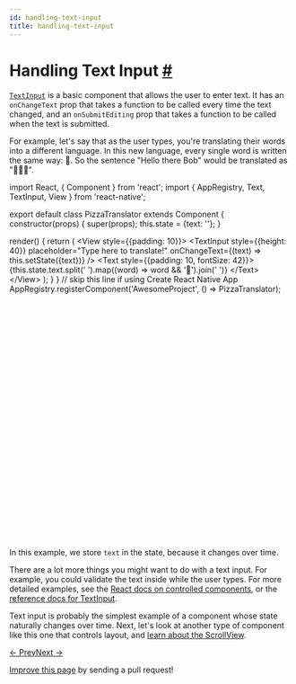 ```yaml
---
id: handling-text-input
title: handling-text-input
---
```

<a id="content"></a><h1><a class="anchor" name="handling-text-input"></a>Handling Text Input <a class="hash-link" href="docs/handling-text-input.html#handling-text-input">#</a></h1><div><p><a href="docs/textinput.html#content" target="_blank"><code>TextInput</code></a> is a basic component that allows the user to enter text. It has an <code>onChangeText</code> prop that takes
a function to be called every time the text changed, and an <code>onSubmitEditing</code> prop that takes a function to be called when the text is submitted.</p><p>For example, let's say that as the user types, you're translating their words  into a different language. In this new language, every single word is written the same way: 🍕. So the sentence "Hello there Bob" would be translated
as "🍕🍕🍕".</p><div class="web-player"><div class="prism language-javascript"><span class="token keyword">import</span> React<span class="token punctuation">,</span> <span class="token punctuation">{</span> Component <span class="token punctuation">}</span> <span class="token keyword">from</span> <span class="token string">'react'</span><span class="token punctuation">;</span>
<span class="token keyword">import</span> <span class="token punctuation">{</span> AppRegistry<span class="token punctuation">,</span> Text<span class="token punctuation">,</span> TextInput<span class="token punctuation">,</span> View <span class="token punctuation">}</span> <span class="token keyword">from</span> <span class="token string">'react-native'</span><span class="token punctuation">;</span>

<span class="token keyword">export</span> <span class="token keyword">default</span> <span class="token keyword">class</span> <span class="token class-name">PizzaTranslator</span> <span class="token keyword">extends</span> <span class="token class-name">Component</span> <span class="token punctuation">{</span>
  <span class="token function">constructor</span><span class="token punctuation">(</span>props<span class="token punctuation">)</span> <span class="token punctuation">{</span>
    <span class="token keyword">super</span><span class="token punctuation">(</span>props<span class="token punctuation">)</span><span class="token punctuation">;</span>
    <span class="token keyword">this</span><span class="token punctuation">.</span>state <span class="token operator">=</span> <span class="token punctuation">{</span>text<span class="token punctuation">:</span> <span class="token string">''</span><span class="token punctuation">}</span><span class="token punctuation">;</span>
  <span class="token punctuation">}</span>

  <span class="token function">render</span><span class="token punctuation">(</span><span class="token punctuation">)</span> <span class="token punctuation">{</span>
    <span class="token keyword">return</span> <span class="token punctuation">(</span>
      <span class="token operator">&lt;</span>View style<span class="token operator">=</span><span class="token punctuation">{</span><span class="token punctuation">{</span>padding<span class="token punctuation">:</span> <span class="token number">10</span><span class="token punctuation">}</span><span class="token punctuation">}</span><span class="token operator">&gt;</span>
        <span class="token operator">&lt;</span>TextInput
          style<span class="token operator">=</span><span class="token punctuation">{</span><span class="token punctuation">{</span>height<span class="token punctuation">:</span> <span class="token number">40</span><span class="token punctuation">}</span><span class="token punctuation">}</span>
          placeholder<span class="token operator">=</span><span class="token string">"Type here to translate!"</span>
          onChangeText<span class="token operator">=</span><span class="token punctuation">{</span><span class="token punctuation">(</span>text<span class="token punctuation">)</span> <span class="token operator">=&gt;</span> <span class="token keyword">this</span><span class="token punctuation">.</span><span class="token function">setState</span><span class="token punctuation">(</span><span class="token punctuation">{</span>text<span class="token punctuation">}</span><span class="token punctuation">)</span><span class="token punctuation">}</span>
        <span class="token operator">/</span><span class="token operator">&gt;</span>
        <span class="token operator">&lt;</span>Text style<span class="token operator">=</span><span class="token punctuation">{</span><span class="token punctuation">{</span>padding<span class="token punctuation">:</span> <span class="token number">10</span><span class="token punctuation">,</span> fontSize<span class="token punctuation">:</span> <span class="token number">42</span><span class="token punctuation">}</span><span class="token punctuation">}</span><span class="token operator">&gt;</span>
          <span class="token punctuation">{</span><span class="token keyword">this</span><span class="token punctuation">.</span>state<span class="token punctuation">.</span>text<span class="token punctuation">.</span><span class="token function">split</span><span class="token punctuation">(</span><span class="token string">' '</span><span class="token punctuation">)</span><span class="token punctuation">.</span><span class="token function">map</span><span class="token punctuation">(</span><span class="token punctuation">(</span>word<span class="token punctuation">)</span> <span class="token operator">=&gt;</span> word <span class="token operator">&amp;&amp;</span> <span class="token string">'🍕'</span><span class="token punctuation">)</span><span class="token punctuation">.</span><span class="token function">join</span><span class="token punctuation">(</span><span class="token string">' '</span><span class="token punctuation">)</span><span class="token punctuation">}</span>
        <span class="token operator">&lt;</span><span class="token operator">/</span>Text<span class="token operator">&gt;</span>
      <span class="token operator">&lt;</span><span class="token operator">/</span>View<span class="token operator">&gt;</span>
    <span class="token punctuation">)</span><span class="token punctuation">;</span>
  <span class="token punctuation">}</span>
<span class="token punctuation">}</span>
<span class="token comment" spellcheck="true">
// skip this line if using Create React Native App
</span>AppRegistry<span class="token punctuation">.</span><span class="token function">registerComponent</span><span class="token punctuation">(</span><span class="token string">'AwesomeProject'</span><span class="token punctuation">,</span> <span class="token punctuation">(</span><span class="token punctuation">)</span> <span class="token operator">=&gt;</span> PizzaTranslator<span class="token punctuation">)</span><span class="token punctuation">;</span></div><iframe style="margin-top:4px;" width="880" height="420" data-src="//cdn.rawgit.com/dabbott/react-native-web-player/gh-v1.2.6/index.html#code=import%20React%2C%20%7B%20Component%20%7D%20from%20'react'%3B%0Aimport%20%7B%20AppRegistry%2C%20Text%2C%20TextInput%2C%20View%20%7D%20from%20'react-native'%3B%0A%0Aexport%20default%20class%20PizzaTranslator%20extends%20Component%20%7B%0A%20%20constructor(props)%20%7B%0A%20%20%20%20super(props)%3B%0A%20%20%20%20this.state%20%3D%20%7Btext%3A%20''%7D%3B%0A%20%20%7D%0A%0A%20%20render()%20%7B%0A%20%20%20%20return%20(%0A%20%20%20%20%20%20%3CView%20style%3D%7B%7Bpadding%3A%2010%7D%7D%3E%0A%20%20%20%20%20%20%20%20%3CTextInput%0A%20%20%20%20%20%20%20%20%20%20style%3D%7B%7Bheight%3A%2040%7D%7D%0A%20%20%20%20%20%20%20%20%20%20placeholder%3D%22Type%20here%20to%20translate!%22%0A%20%20%20%20%20%20%20%20%20%20onChangeText%3D%7B(text)%20%3D%3E%20this.setState(%7Btext%7D)%7D%0A%20%20%20%20%20%20%20%20%2F%3E%0A%20%20%20%20%20%20%20%20%3CText%20style%3D%7B%7Bpadding%3A%2010%2C%20fontSize%3A%2042%7D%7D%3E%0A%20%20%20%20%20%20%20%20%20%20%7Bthis.state.text.split('%20').map((word)%20%3D%3E%20word%20%26%26%20'%F0%9F%8D%95').join('%20')%7D%0A%20%20%20%20%20%20%20%20%3C%2FText%3E%0A%20%20%20%20%20%20%3C%2FView%3E%0A%20%20%20%20)%3B%0A%20%20%7D%0A%7D%0A%0A%2F%2F%20skip%20this%20line%20if%20using%20Create%20React%20Native%20App%0AAppRegistry.registerComponent('AwesomeProject'%2C%20()%20%3D%3E%20PizzaTranslator)%3B" frameborder="0"></iframe></div><p>In this example, we store <code>text</code> in the state, because it changes over time.</p><p>There are a lot more things you might want to do with a text input. For example, you could validate the text inside while the user types. For more detailed examples, see the <a href="https://facebook.github.io/react/docs/forms.html" target="_blank">React docs on controlled components</a>, or the <a href="docs/textinput.html" target="_blank">reference docs for TextInput</a>.</p><p>Text input is probably the simplest example of a component whose state naturally changes over time. Next, let's look at another type of component like this one that controls layout, and <a href="docs/using-a-scrollview.html" target="_blank">learn about the ScrollView</a>.</p></div><div class="docs-prevnext"><a class="docs-prev" href="docs/flexbox.html#content">← Prev</a><a class="docs-next" href="docs/handling-touches.html#content">Next →</a></div><p class="edit-page-block"><a target="_blank" href="https://github.com/facebook/react-native/blob/master/docs/HandlingTextInput.md">Improve this page</a> by sending a pull request!</p>